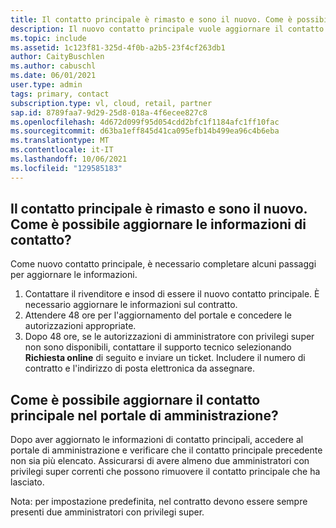 ```yaml
---
title: Il contatto principale è rimasto e sono il nuovo. Come è possibile aggiornare le informazioni di contatto?
description: Il nuovo contatto principale vuole aggiornare il contatto principale o il ruolo di amministratore con privilegi super.
ms.topic: include
ms.assetid: 1c123f81-325d-4f0b-a2b5-23f4cf263db1
author: CaityBuschlen
ms.author: cabuschl
ms.date: 06/01/2021
user.type: admin
tags: primary, contact
subscription.type: vl, cloud, retail, partner
sap.id: 8789faa7-9d29-25d8-018a-4f6ecee827c8
ms.openlocfilehash: 4d672d099f95d054cdd2bfc1f1184afc1ff10fac
ms.sourcegitcommit: d63ba1eff845d41ca095efb14b499ea96c4b6eba
ms.translationtype: MT
ms.contentlocale: it-IT
ms.lasthandoff: 10/06/2021
ms.locfileid: "129585183"
---
```

## <a name="our-primary-contact-left-and-im-the-new-one-how-can-i-update-the-contact-info"></a>Il contatto principale è rimasto e sono il nuovo. Come è possibile aggiornare le informazioni di contatto?

Come nuovo contatto principale, è necessario completare alcuni passaggi per aggiornare le informazioni.

1. Contattare il rivenditore e insod di essere il nuovo contatto principale. È necessario aggiornare le informazioni sul contratto.
2. Attendere 48 ore per l'aggiornamento del portale e concedere le autorizzazioni appropriate.
3. Dopo 48 ore, se le autorizzazioni di amministratore con privilegi super non sono disponibili, contattare il supporto tecnico selezionando **Richiesta online** di seguito e inviare un ticket. Includere il numero di contratto e l'indirizzo di posta elettronica da assegnare.
    
## <a name="how-can-i-update-the-primary-contact-on-the-admin-portal"></a>Come è possibile aggiornare il contatto principale nel portale di amministrazione?
Dopo aver aggiornato le informazioni di contatto principali, accedere al portale di amministrazione e verificare che il contatto principale precedente non sia più elencato. Assicurarsi di avere almeno due amministratori con privilegi super correnti che possono rimuovere il contatto principale che ha lasciato.

Nota: per impostazione predefinita,  nel contratto devono essere sempre presenti due amministratori con privilegi super.